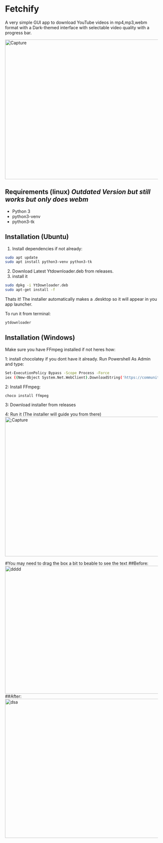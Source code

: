 # Fetchify

A very simple GUI app to download YouTube videos in mp4,mp3,webm format with a
Dark-themed interface with selectable video quality with a progress bar.

<img width="521" height="460" alt="Capture" src="https://github.com/user-attachments/assets/75de0a9e-9c85-4833-a8fc-1442c94b5c70" />

## Requirements (linux) *Outdated Version but still works but only does webm*
- Python 3
- python3-venv
- python3-tk

## Installation (Ubuntu)
1. Install dependencies if not already:
```bash
sudo apt update
sudo apt install python3-venv python3-tk
```
2. Download Latest Ytdownloader.deb from releases.
3. install it
```bash
sudo dpkg -i YtDownloader.deb
sudo apt-get install -f
```
Thats it!
The installer automatically makes a .desktop so it will appear in you app launcher.

To run it from terminal:
```bash
ytdownloader
```
   
## Installation (Windows)
Make sure you have FFmpeg installed if not heres how:

1: install chocolatey if you dont have it already. 
Run Powershell As Admin and type:
```bash
Set-ExecutionPolicy Bypass -Scope Process -Force
iex ((New-Object System.Net.WebClient).DownloadString('https://community.chocolatey.org/install.ps1'))
```
2: Install FFmpeg:
```bash
choco install ffmpeg
```
3: Download installer from releases

4: Run it (The installer will guide you from there)
<img width="592" height="460" alt=";Capture" src="https://github.com/user-attachments/assets/a69ee01a-79df-4e6f-bb2b-ca6fb1b44175" />




#You may need to drag the box a bit to beable to see the text
##Before:
<img width="518" height="421" alt="dddd" src="https://github.com/user-attachments/assets/20be7de6-70a0-483b-bfec-c0790052d7ff" />
##After:
<img width="522" height="458" alt="dsa" src="https://github.com/user-attachments/assets/2f130325-72ec-4173-8084-c999ddf17b01" />
